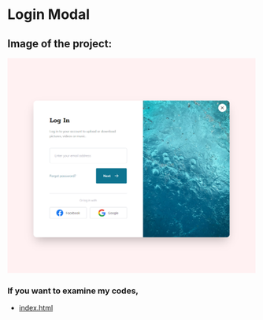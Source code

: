 # Login Modal

## Image of the project:

![Alt text](./images/login-modal.png "Login Modal")

### If you want to examine my codes,

- [index.html](index.html)

